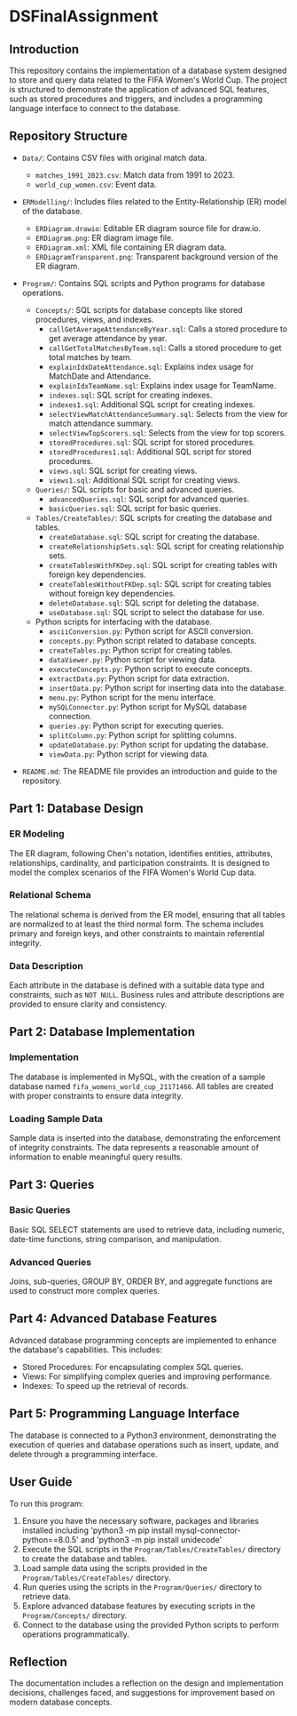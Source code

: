 # DSFinalAssignment

## Introduction

This repository contains the implementation of a database system designed to store and query data related to the FIFA Women's World Cup. The project is structured to demonstrate the application of advanced SQL features, such as stored procedures and triggers, and includes a programming language interface to connect to the database.

## Repository Structure

- `Data/`: Contains CSV files with original match data.
  - `matches_1991_2023.csv`: Match data from 1991 to 2023.
  - `world_cup_women.csv`: Event data.

- `ERModelling/`: Includes files related to the Entity-Relationship (ER) model of the database.
  - `ERDiagram.drawio`: Editable ER diagram source file for draw.io.
  - `ERDiagram.png`: ER diagram image file.
  - `ERDiagram.xml`: XML file containing ER diagram data.
  - `ERDiagramTransparent.png`: Transparent background version of the ER diagram.

- `Program/`: Contains SQL scripts and Python programs for database operations.
  - `Concepts/`: SQL scripts for database concepts like stored procedures, views, and indexes.
    - `callGetAverageAttendanceByYear.sql`: Calls a stored procedure to get average attendance by year.
    - `callGetTotalMatchesByTeam.sql`: Calls a stored procedure to get total matches by team.
    - `explainIdxDateAttendance.sql`: Explains index usage for MatchDate and Attendance.
    - `explainIdxTeamName.sql`: Explains index usage for TeamName.
    - `indexes.sql`: SQL script for creating indexes.
    - `indexes1.sql`: Additional SQL script for creating indexes.
    - `selectViewMatchAttendanceSummary.sql`: Selects from the view for match attendance summary.
    - `selectViewTopScorers.sql`: Selects from the view for top scorers.
    - `storedProcedures.sql`: SQL script for stored procedures.
    - `storedProcedures1.sql`: Additional SQL script for stored procedures.
    - `views.sql`: SQL script for creating views.
    - `views1.sql`: Additional SQL script for creating views.
  - `Queries/`: SQL scripts for basic and advanced queries.
    - `advancedQueries.sql`: SQL script for advanced queries.
    - `basicQueries.sql`: SQL script for basic queries.
  - `Tables/CreateTables/`: SQL scripts for creating the database and tables.
    - `createDatabase.sql`: SQL script for creating the database.
    - `createRelationshipSets.sql`: SQL script for creating relationship sets.
    - `createTablesWithFKDep.sql`: SQL script for creating tables with foreign key dependencies.
    - `createTablesWithoutFKDep.sql`: SQL script for creating tables without foreign key dependencies.
    - `deleteDatabase.sql`: SQL script for deleting the database.
    - `useDatabase.sql`: SQL script to select the database for use.
  - Python scripts for interfacing with the database.
    - `asciiConversion.py`: Python script for ASCII conversion.
    - `concepts.py`: Python script related to database concepts.
    - `createTables.py`: Python script for creating tables.
    - `dataViewer.py`: Python script for viewing data.
    - `executeConcepts.py`: Python script to execute concepts.
    - `extractData.py`: Python script for data extraction.
    - `insertData.py`: Python script for inserting data into the database.
    - `menu.py`: Python script for the menu interface.
    - `mySQLConnector.py`: Python script for MySQL database connection.
    - `queries.py`: Python script for executing queries.
    - `splitColumn.py`: Python script for splitting columns.
    - `updateDatabase.py`: Python script for updating the database.
    - `viewData.py`: Python script for viewing data.

- `README.md`: The README file provides an introduction and guide to the repository.

## Part 1: Database Design

### ER Modeling

The ER diagram, following Chen's notation, identifies entities, attributes, relationships, cardinality, and participation constraints. It is designed to model the complex scenarios of the FIFA Women's World Cup data.

### Relational Schema

The relational schema is derived from the ER model, ensuring that all tables are normalized to at least the third normal form. The schema includes primary and foreign keys, and other constraints to maintain referential integrity.

### Data Description

Each attribute in the database is defined with a suitable data type and constraints, such as `NOT NULL`. Business rules and attribute descriptions are provided to ensure clarity and consistency.

## Part 2: Database Implementation

### Implementation

The database is implemented in MySQL, with the creation of a sample database named `fifa_womens_world_cup_21171466`. All tables are created with proper constraints to ensure data integrity.

### Loading Sample Data

Sample data is inserted into the database, demonstrating the enforcement of integrity constraints. The data represents a reasonable amount of information to enable meaningful query results.

## Part 3: Queries

### Basic Queries

Basic SQL SELECT statements are used to retrieve data, including numeric, date-time functions, string comparison, and manipulation.

### Advanced Queries

Joins, sub-queries, GROUP BY, ORDER BY, and aggregate functions are used to construct more complex queries.

## Part 4: Advanced Database Features

Advanced database programming concepts are implemented to enhance the database's capabilities. This includes:

- Stored Procedures: For encapsulating complex SQL queries.
- Views: For simplifying complex queries and improving performance.
- Indexes: To speed up the retrieval of records.

## Part 5: Programming Language Interface

The database is connected to a Python3 environment, demonstrating the execution of queries and database operations such as insert, update, and delete through a programming interface.

## User Guide

To run this program:

1. Ensure you have the necessary software, packages and libraries installed including 'python3 -m pip install mysql-connector-python==8.0.5' and 'python3 -m pip install unidecode'
3. Execute the SQL scripts in the `Program/Tables/CreateTables/` directory to create the database and tables.
4. Load sample data using the scripts provided in the `Program/Tables/CreateTables/` directory.
5. Run queries using the scripts in the `Program/Queries/` directory to retrieve data.
6. Explore advanced database features by executing scripts in the `Program/Concepts/` directory.
7. Connect to the database using the provided Python scripts to perform operations programmatically.

## Reflection

The documentation includes a reflection on the design and implementation decisions, challenges faced, and suggestions for improvement based on modern database concepts.

